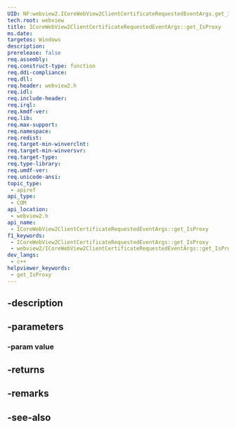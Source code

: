 ```yaml
---
UID: NF:webview2.ICoreWebView2ClientCertificateRequestedEventArgs.get_IsProxy
tech.root: webview
title: ICoreWebView2ClientCertificateRequestedEventArgs::get_IsProxy
ms.date: 
targetos: Windows
description: 
prerelease: false
req.assembly: 
req.construct-type: function
req.ddi-compliance: 
req.dll: 
req.header: webview2.h
req.idl: 
req.include-header: 
req.irql: 
req.kmdf-ver: 
req.lib: 
req.max-support: 
req.namespace: 
req.redist: 
req.target-min-winverclnt: 
req.target-min-winversvr: 
req.target-type: 
req.type-library: 
req.umdf-ver: 
req.unicode-ansi: 
topic_type:
 - apiref
api_type:
 - COM
api_location:
 - webview2.h
api_name:
 - ICoreWebView2ClientCertificateRequestedEventArgs::get_IsProxy
f1_keywords:
 - ICoreWebView2ClientCertificateRequestedEventArgs::get_IsProxy
 - webview2/ICoreWebView2ClientCertificateRequestedEventArgs::get_IsProxy
dev_langs:
 - c++
helpviewer_keywords:
 - get_IsProxy
---
```


## -description

## -parameters

### -param value

## -returns

## -remarks

## -see-also

